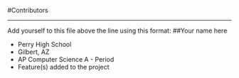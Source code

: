 #Contributors




-----

Add yourself to this file above the line using this format:
##Your name here
* Perry High School
* Gilbert, AZ
* AP Computer Science A - Period
* Feature(s) added to the project
